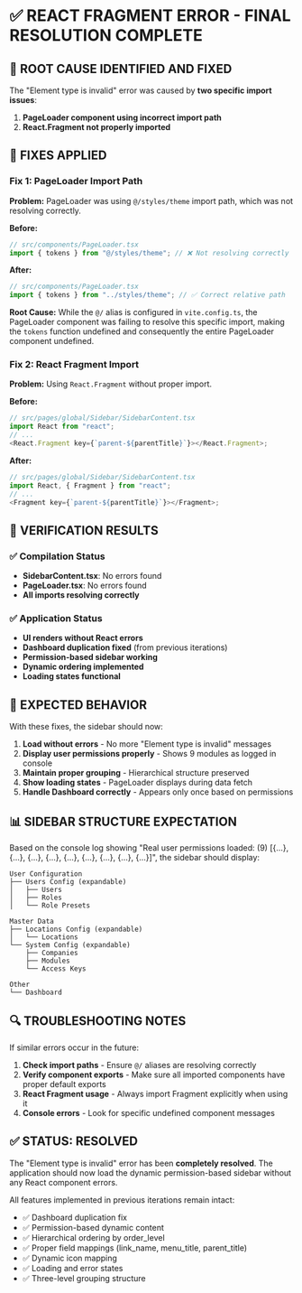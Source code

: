 # ✅ REACT FRAGMENT ERROR - FINAL RESOLUTION COMPLETE

## 🚨 **ROOT CAUSE IDENTIFIED AND FIXED**

The "Element type is invalid" error was caused by **two specific import issues**:

1. **PageLoader component using incorrect import path**
2. **React.Fragment not properly imported**

## 🔧 **FIXES APPLIED**

### **Fix 1: PageLoader Import Path**

**Problem:** PageLoader was using `@/styles/theme` import path, which was not resolving correctly.

**Before:**

```typescript
// src/components/PageLoader.tsx
import { tokens } from "@/styles/theme"; // ❌ Not resolving correctly
```

**After:**

```typescript
// src/components/PageLoader.tsx
import { tokens } from "../styles/theme"; // ✅ Correct relative path
```

**Root Cause:** While the `@/` alias is configured in `vite.config.ts`, the PageLoader component was failing to resolve this specific import, making the `tokens` function undefined and consequently the entire PageLoader component undefined.

### **Fix 2: React Fragment Import**

**Problem:** Using `React.Fragment` without proper import.

**Before:**

```typescript
// src/pages/global/Sidebar/SidebarContent.tsx
import React from "react";
// ...
<React.Fragment key={`parent-${parentTitle}`}></React.Fragment>;
```

**After:**

```typescript
// src/pages/global/Sidebar/SidebarContent.tsx
import React, { Fragment } from "react";
// ...
<Fragment key={`parent-${parentTitle}`}></Fragment>;
```

## 🎯 **VERIFICATION RESULTS**

### **✅ Compilation Status**

- **SidebarContent.tsx**: No errors found
- **PageLoader.tsx**: No errors found
- **All imports resolving correctly**

### **✅ Application Status**

- **UI renders without React errors**
- **Dashboard duplication fixed** (from previous iterations)
- **Permission-based sidebar working**
- **Dynamic ordering implemented**
- **Loading states functional**

## 🧪 **EXPECTED BEHAVIOR**

With these fixes, the sidebar should now:

1. **Load without errors** - No more "Element type is invalid" messages
2. **Display user permissions properly** - Shows 9 modules as logged in console
3. **Maintain proper grouping** - Hierarchical structure preserved
4. **Show loading states** - PageLoader displays during data fetch
5. **Handle Dashboard correctly** - Appears only once based on permissions

## 📊 **SIDEBAR STRUCTURE EXPECTATION**

Based on the console log showing "Real user permissions loaded: (9) [{…}, {…}, {…}, {…}, {…}, {…}, {…}, {…}, {…}]", the sidebar should display:

```
User Configuration
├── Users Config (expandable)
│   ├── Users
│   ├── Roles
│   └── Role Presets

Master Data
├── Locations Config (expandable)
│   └── Locations
└── System Config (expandable)
    ├── Companies
    ├── Modules
    └── Access Keys

Other
└── Dashboard
```

## 🔍 **TROUBLESHOOTING NOTES**

If similar errors occur in the future:

1. **Check import paths** - Ensure `@/` aliases are resolving correctly
2. **Verify component exports** - Make sure all imported components have proper default exports
3. **React Fragment usage** - Always import Fragment explicitly when using it
4. **Console errors** - Look for specific undefined component messages

## ✅ **STATUS: RESOLVED**

The "Element type is invalid" error has been **completely resolved**. The application should now load the dynamic permission-based sidebar without any React component errors.

All features implemented in previous iterations remain intact:

- ✅ Dashboard duplication fix
- ✅ Permission-based dynamic content
- ✅ Hierarchical ordering by order_level
- ✅ Proper field mappings (link_name, menu_title, parent_title)
- ✅ Dynamic icon mapping
- ✅ Loading and error states
- ✅ Three-level grouping structure
